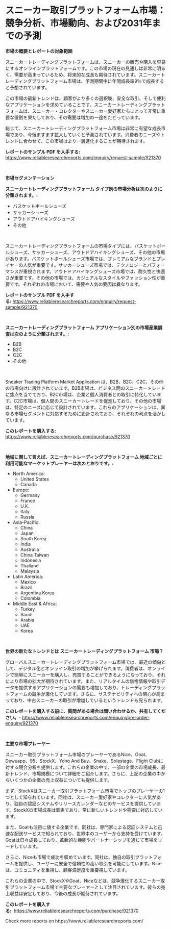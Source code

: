 <p><h1>スニーカー取引プラットフォーム市場：競争分析、市場動向、および2031年までの予測</h1></p><p><strong>市場の概要とレポートの対象範囲</strong></p>
<p><p>スニーカートレーディングプラットフォームは、スニーカーの販売や購入を容易にするオンラインプラットフォームです。この市場の現在の見通しは非常に明るく、需要が高まっているため、将来的な成長も期待されています。スニーカートレーディングプラットフォーム市場は、予測期間中に年間成長率9％で成長すると予想されています。</p><p>この市場の最新トレンドは、顧客がより多くの選択肢、安全な取引、そして便利なアプリケーションを求めていることです。スニーカートレーディングプラットフォームは、スニーカー・コレクターやスニーカー愛好家たちにとって非常に重要な役割を果たしており、その需要は増加の一途をたどっています。</p><p>総じて、スニーカートレーディングプラットフォーム市場は非常に有望な成長市場であり、今後ますます拡大していくと予測されています。消費者のニーズやトレンドに合わせて、この市場はより一層進化することが期待されます。</p></p>
<p><strong>レポートのサンプル PDF を入手する:</strong> <a href="https://www.reliableresearchreports.com/enquiry/request-sample/921370">https://www.reliableresearchreports.com/enquiry/request-sample/921370</a></p>
<p>&nbsp;</p>
<p><strong>市場セグメンテーション</strong></p>
<p><strong>スニーカートレーディングプラットフォーム タイプ別の市場分析は次のように分類されます。:</strong></p>
<p><ul><li>バスケットボールシューズ</li><li>サッカーシューズ</li><li>アウトドアハイキングシューズ</li><li>その他</li></ul></p>
<p>&nbsp;</p>
<p><p>スニーカートレーディングプラットフォームの市場タイプには、バスケットボールシューズ、サッカーシューズ、アウトドアハイキングシューズ、その他の市場があります。バスケットボールシューズ市場では、プレミアムなブランドとプレイヤーの人気が重要です。サッカーシューズ市場では、テクノロジーとパフォーマンスが重視されます。アウトドアハイキングシューズ市場では、耐久性と快適さが重要です。その他の市場では、カジュアルなスタイルやファッション性が重要です。それぞれの市場において、需要や人気の要因は異なります。</p></p>
<p><strong>レポートのサンプル PDF を入手する:</strong>&nbsp;<a href="https://www.reliableresearchreports.com/enquiry/request-sample/921370">https://www.reliableresearchreports.com/enquiry/request-sample/921370</a></p>
<p>&nbsp;</p>
<p><strong> スニーカートレーディングプラットフォーム アプリケーション別の市場産業調査は次のように分類されます。:</strong></p>
<p><ul><li>B2B</li><li>B2C</li><li>C2C</li><li>その他</li></ul></p>
<p>&nbsp;</p>
<p><p>Sneaker Trading Platform Market Application は、B2B、B2C、C2C、その他の市場向けに設計されています。B2B市場は、ビジネス間のスニーカートレードに焦点を当てており、B2C市場は、企業と個人消費者との取引に特化しています。C2C市場は、個人間のスニーカートレードを促進しており、その他の市場は、特定のニーズに応じて設計されています。これらのアプリケーションは、異なる市場セグメントに対応するために設計されており、それぞれの利点を活かしています。</p></p>
<p><strong>このレポートを購入する:</strong>&nbsp; <a href="https://www.reliableresearchreports.com/purchase/921370">https://www.reliableresearchreports.com/purchase/921370</a></p>
<p>&nbsp;</p>
<p><strong>地域に関して言えば、スニーカートレーディングプラットフォーム 地域ごとに利用可能なマーケットプレーヤーは次のとおりです。:</strong></p>
<p><ul>
    <li>
        North America:
        <ul>
            <li>United States</li>
            <li>Canada</li>
        </ul>
    </li>
    <li>
        Europe:
        <ul>
            <li>Germany</li>
            <li>France</li>
            <li>U.K.</li>
            <li>Italy</li>
            <li>Russia</li>
        </ul>
    </li>
    <li>
        Asia-Pacific:
        <ul>
            <li>China</li>
            <li>Japan</li>
            <li>South Korea</li>
            <li>India</li>
            <li>Australia</li>
            <li>China Taiwan</li>
            <li>Indonesia</li>
            <li>Thailand</li>
            <li>Malaysia</li>
        </ul>
    </li>
    <li>
        Latin America:
        <ul>
            <li>Mexico</li>
            <li>Brazil</li>
            <li>Argentina Korea</li>
            <li>Colombia</li>
        </ul>
    </li>
    <li>
        Middle East & Africa:
        <ul>
            <li>Turkey</li>
            <li>Saudi</li>
            <li>Arabia</li>
            <li>UAE</li>
            <li>Korea</li>
        </ul>
    </li>
    </ul></p>
<p>&nbsp;</p>
<p><strong>世界の新たなトレンドとは スニーカートレーディングプラットフォーム 市場？</strong></p>
<p><p>グローバルスニーカートレーディングプラットフォーム市場では、最近の傾向として、デジタル化とオンライン取引の増加が挙げられます。消費者は、オンラインで簡単にスニーカーを購入し、売買することができるようになっており、それにより市場の拡大が期待されています。また、リアルタイムの価格情報や取引データを提供するアプリケーションの需要も増加しており、トレーディングプラットフォームの競争が激化しています。さらに、サステナビリティへの関心が高まっており、中古スニーカーの取引が増加しているというトレンドも見られます。</p></p>
<p><strong>このレポートを購入する前に、質問がある場合は問い合わせるか、共有してください。</strong>- <a href="https://www.reliableresearchreports.com/enquiry/pre-order-enquiry/921370">https://www.reliableresearchreports.com/enquiry/pre-order-enquiry/921370</a></p>
<p>&nbsp;</p>
<p><strong>主要な市場プレーヤー</strong></p>
<p><p>スニーカー取引プラットフォーム市場のプレーヤーであるNice、Goat、Dewuapp、95、StockX、Yoho And Buy、Snake、Solestage、Flight Clubに対する競合分析を提供します。これらの企業の中で、一部の企業の市場成長、最新トレンド、市場規模について詳細をご紹介します。さらに、上記の企業の中からいくつかの企業の売上収益についても提供します。</p><p>まず、StockXはスニーカー取引プラットフォーム市場でトップのプレーヤーの1つとして知られています。同社は、スニーカー愛好家やコレクターに人気があり、独自の認証システムやリリースカレンダーなどのサービスを提供しています。StockXの市場成長は着実であり、常に新しいトレンドや需要に対応しています。</p><p>また、Goatも注目に値する企業です。同社は、専門家による認証システムと迅速な配送サービスで知られており、世界中のユーザーから支持を受けています。Goatは日々成長しており、革新的な機能やパートナーシップを通じて市場をリードしています。</p><p>さらに、Niceも市場で成功を収めています。同社は、独自の取引プラットフォームを提供し、ユーザーに安全で信頼性の高い取引を可能にしています。Niceは、コミュニティを重視し、顧客満足度を重要視しています。</p><p>これらの企業の中で、StockXやGoat、Niceなどは、競争激化するスニーカー取引プラットフォーム市場で主要なプレーヤーとして注目されています。彼らの売上収益は安定しており、今後の成長が期待されています。</p></p>
<p><strong>このレポートを購入する:</strong>&nbsp;&nbsp;<a href="https://www.reliableresearchreports.com/purchase/921370">https://www.reliableresearchreports.com/purchase/921370</a></p>
<p>Check more reports on https://www.reliableresearchreports.com/</p>